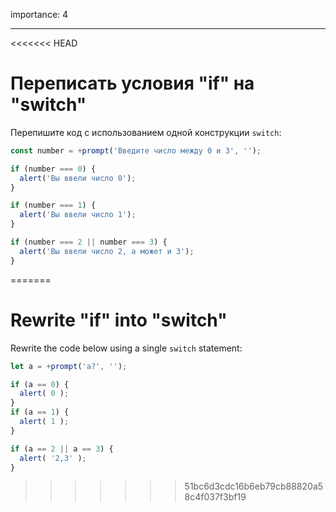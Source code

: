 importance: 4

---

<<<<<<< HEAD
# Переписать условия "if" на "switch"

Перепишите код с использованием одной конструкции `switch`:

```js run
const number = +prompt('Введите число между 0 и 3', '');

if (number === 0) {
  alert('Вы ввели число 0');
}

if (number === 1) {
  alert('Вы ввели число 1');
}

if (number === 2 || number === 3) {
  alert('Вы ввели число 2, а может и 3');
}
```
=======
# Rewrite "if" into "switch"

Rewrite the code below using a single `switch` statement:

```js run
let a = +prompt('a?', '');

if (a == 0) {
  alert( 0 );
}
if (a == 1) {
  alert( 1 );
}

if (a == 2 || a == 3) {
  alert( '2,3' );
}
```

>>>>>>> 51bc6d3cdc16b6eb79cb88820a58c4f037f3bf19
